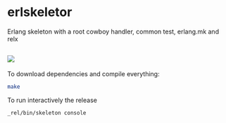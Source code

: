 erlskeletor
===============

Erlang skeleton with a root cowboy handler, common test, erlang.mk and relx

![](https://gs1.wac.edgecastcdn.net/8019B6/data.tumblr.com/fc0f50ca1bd995498d9ddf28c95b8fe5/tumblr_mr9nrvPZ1R1s46h7vo1_1280.jpg)
---

To download dependencies and compile everything:
```bash
make
```
 
To run interactively the release
```bash
_rel/bin/skeleton console 
```


